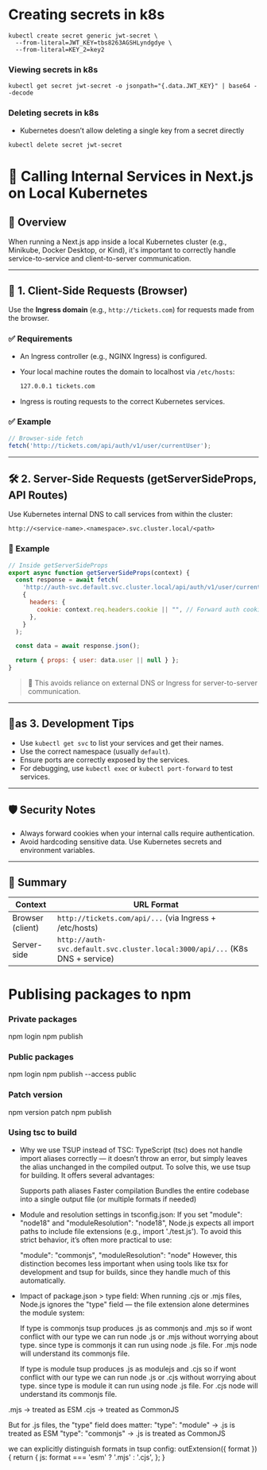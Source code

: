 # Creating secrets in k8s

```
kubectl create secret generic jwt-secret \
  --from-literal=JWT_KEY=tbs8263AGSHLyndgdye \
  --from-literal=KEY_2=key2
```

### Viewing secrets in k8s

```
kubectl get secret jwt-secret -o jsonpath="{.data.JWT_KEY}" | base64 --decode
``` 

### Deleting secrets in k8s
- Kubernetes doesn’t allow deleting a single key from a secret directly 

```
kubectl delete secret jwt-secret
``` 

# 📘 Calling Internal Services in Next.js on Local Kubernetes

## 📜 Overview

When running a Next.js app inside a local Kubernetes cluster (e.g., Minikube, Docker Desktop, or Kind), it's important to correctly handle service-to-service and client-to-server communication.

---

## 🧱 1. Client-Side Requests (Browser)

Use the **Ingress domain** (e.g., `http://tickets.com`) for requests made from the browser.

### ✅ Requirements

* An Ingress controller (e.g., NGINX Ingress) is configured.

* Your local machine routes the domain to localhost via `/etc/hosts`:

  ```bash
  127.0.0.1 tickets.com
  ```

* Ingress is routing requests to the correct Kubernetes services.

### ✅ Example

```js
// Browser-side fetch
fetch('http://tickets.com/api/auth/v1/user/currentUser');
```

---

## 🛠️ 2. Server-Side Requests (getServerSideProps, API Routes)

Use Kubernetes internal DNS to call services from within the cluster:

```
http://<service-name>.<namespace>.svc.cluster.local/<path>
```

### 🔧 Example

```js
// Inside getServerSideProps
export async function getServerSideProps(context) {
  const response = await fetch(
    'http://auth-svc.default.svc.cluster.local/api/auth/v1/user/currentUser',
    {
      headers: {
        cookie: context.req.headers.cookie || "", // Forward auth cookies
      },
    }
  );

  const data = await response.json();

  return { props: { user: data.user || null } };
}
```

> 🔄 This avoids reliance on external DNS or Ingress for server-to-server communication.

---

## 🧺as 3. Development Tips

* Use `kubectl get svc` to list your services and get their names.
* Use the correct namespace (usually `default`).
* Ensure ports are correctly exposed by the services.
* For debugging, use `kubectl exec` or `kubectl port-forward` to test services.

---

## 🛡️ Security Notes

* Always forward cookies when your internal calls require authentication.
* Avoid hardcoding sensitive data. Use Kubernetes secrets and environment variables.

---

## 🧵 Summary

| Context          | URL Format                                                                   |
| ---------------- | ---------------------------------------------------------------------------- |
| Browser (client) | `http://tickets.com/api/...` (via Ingress + /etc/hosts)                      |
| Server-side      | `http://auth-svc.default.svc.cluster.local:3000/api/...` (K8s DNS + service) |

# Publising packages to npm

### Private packages
npm login
npm publish

### Public packages
npm login
npm publish --access public

### Patch version
npm version patch
npm publish

### Using tsc to build
- Why we use TSUP instead of TSC:
  TypeScript (tsc) does not handle import aliases correctly — it doesn’t throw an error, but simply leaves the alias unchanged in the compiled output.
  To solve this, we use tsup for building. It offers several advantages:

  Supports path aliases
  Faster compilation
  Bundles the entire codebase into a single output file (or multiple formats if needed)

- Module and resolution settings in tsconfig.json:
  If you set "module": "node18" and "moduleResolution": "node18", Node.js expects all import paths to include file extensions (e.g., import './test.js').
  To avoid this strict behavior, it’s often more practical to use:

  "module": "commonjs",
  "moduleResolution": "node"
  However, this distinction becomes less important when using tools like tsx for development and tsup for builds, since they handle much of this automatically.

- Impact of package.json > type field:
  When running .cjs or .mjs files, Node.js ignores the "type" field — the file extension alone determines the module system:
  
  If type is commonjs tsup produces .js as commonjs and .mjs so if wont conflict with our type we can run node .js or .mjs without worrying about type. since
  type is commonjs it can run using node .js file. For .mjs node will understand its commonjs file.

  If type is module tsup produces .js as modulejs and .cjs so if wont conflict with our type we can run node .js or .cjs without worrying about type. since type is module it can run using node .js file. For .cjs node will understand its commonjs file.

 .mjs → treated as ESM
 .cjs → treated as CommonJS

 But for .js files, the "type" field does matter:
 "type": "module" → .js is treated as ESM
 "type": "commonjs" → .js is treated as CommonJS

 we can explicitly distinguish formats in tsup config:
  outExtension({ format }) {
    return {
      js: format === 'esm' ? '.mjs' : '.cjs',
    };
  }